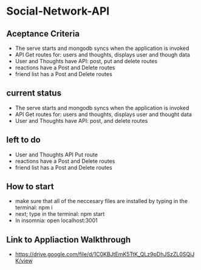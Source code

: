 # Social-Network-API

## Aceptance Criteria 

* The serve starts and mongodb syncs when the application is invoked 
* API Get routes for: users and thoughts, displays user and though data
* User and Thoughts have API: post, put and delete routes 
* reactions have a Post and Delete routes
* friend list has a Post and Delete routes



## current status 
* The serve starts and mongodb syncs when the application is invoked 
* API Get routes for: users and thoughts, displays user and thought data
* User and Thoughts have API: post, and delete routes 



## left to do
* User and Thoughts API Put route
* reactions have a Post and Delete routes
* friend list has a Post and Delete routes



## How to start

* make sure that all of the neccesary files are installed by typing in the terminal: npm i
* next; type in the terminal: npm start 
* In insomnia: open localhost:3001 

## Link to Appliaction Walkthrough

* https://drive.google.com/file/d/1C0KBJtEmK5TtK_QLz9pDhJSzZL0SQiJK/view
